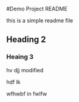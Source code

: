 #Demo Project README

this is a simple readme file

## Heading 2

### Heaing 3

hv djj modified

hdf lk 

wfhwbf in fwlfw
